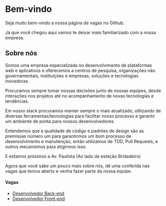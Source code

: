 # Bem-vindo

Seja muito bem-vindo a nossa página de vagas no Github.

Já que você chegou aqui vamos te deixar mais familiarizado com a nossa empresa.

## Sobre nós
Somos uma empresa especializada no desenvolvimento de plataformas web e aplicativos e oferecemos a centros de pesquisa, organizações não governamentais, instituições e empresas, soluções e tecnologias inovadoras.

Procuramos sempre tomar nossas decisões junto de nossas equipes, desde interações nos projetos até no acompanhamento de novas tecnologias e tendências.

Em nosso stack procuramos manter sempre o mais atualizado, utilizando de diversas ferramentas/tecnologias para facilitar nosso processo e garantir um ambiente de ponta para nossos desenvolvedores.

Entendemos que a qualidade de código e padrões de design são as premissas número um para garantirmos um bom processo de desenvolvimento e manutenção, então utilizamos de TDD, Pull Requests, e outros mecanismos para atigirmos isso.

E estamos próximos a Av. Paulista (Ao lado da estação Bridadeiro)

Agora que você sabe um pouco mais sobre nós, dê uma conferida nas vagas que temos aberto e venha fazer parte da nossa equipe.


#### Vagas

* [Desenvolvedor Back-end](https://github.com/ecostage/vagas/blob/master/backend-pleno.md)
* [Desenvolvedor Front-end](https://github.com/ecostage/vagas/blob/master/front-end.md)
